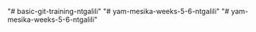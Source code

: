 "# basic-git-training-ntgalili" 
"# yam-mesika-weeks-5-6-ntgalili" 
"# yam-mesika-weeks-5-6-ntgalili" 
